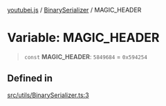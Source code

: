 [youtubei.js](../../../README.md) / [BinarySerializer](../README.md) / MAGIC\_HEADER

# Variable: MAGIC\_HEADER

> `const` **MAGIC\_HEADER**: `5849684` = `0x594254`

## Defined in

[src/utils/BinarySerializer.ts:3](https://github.com/LuanRT/YouTube.js/blob/af92984523f90200a18314b94478a2697c9deab0/src/utils/BinarySerializer.ts#L3)
